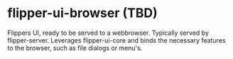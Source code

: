 # flipper-ui-browser (TBD)

Flippers UI, ready to be served to a webbrowser. Typically served by flipper-server. Leverages flipper-ui-core and binds the necessary features to the browser, such as file dialogs or menu's.
